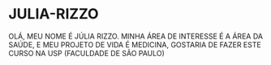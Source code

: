 # JULIA-RIZZO
OLÁ, MEU NOME É JÚLIA RIZZO.
MINHA ÁREA DE INTERESSE É A ÁREA DA SAÚDE, E MEU PROJETO DE VIDA É MEDICINA, GOSTARIA DE FAZER ESTE CURSO NA USP (FACULDADE DE SÃO PAULO)
